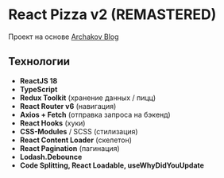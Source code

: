# React Pizza v2 (REMASTERED)

Проект на основе [Archakov Blog](https://peaceful-dove-11d.notion.site/React-Pizza-v2-REMASTERED-655fa3a5ea4f4bce8faeee2f28a8fb22)

## Технологии

- **ReactJS 18**
- **TypeScript**
- **Redux Toolkit** (хранение данных / пицц)
- **React Router v6** (навигация)
- **Axios + Fetch** (отправка запроса на бэкенд)
- **React Hooks** (хуки)
- **CSS-Modules** / SCSS (стилизация)
- **React Content Loader** (скелетон)
- **React Pagination** (пагинация)
- **Lodash.Debounce**
- **Code Splitting, React Loadable, useWhyDidYouUpdate**

